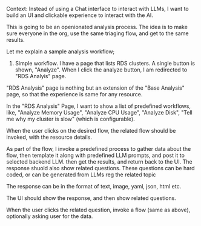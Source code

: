 Context:
Instead of using a Chat interface to interact with LLMs, I want to build an UI and clickable experience to interact with the AI.

This is going to be an openionated analysis process. The idea is to make sure everyone in the org, use the same triaging flow, and get to the same results.

Let me explain a sample analysis workflow;

1. Simple workflow.
I have a page that lists RDS clusters. A single button is shown, "Analyze". When I click the analyze button, I am redirected to "RDS Analyis" page.

"RDS Analysis" page is nothing but an extension of the "Base Analysis" page, so that the experience is same for any resource.

In the "RDS Analysis" Page, I want to show a list of predefined workflows, like, "Analyze Memory Usage", "Analyze CPU Usage", "Analyze Disk", "Tell me why my cluster is slow" (which is configurable). 

When the user clicks on the desired flow, the related flow should be invoked, with the resource details. 

As part of the flow, I invoke a predefined process to gather data about the flow, then template it along with predefined LLM prompts, and post it to selected backend LLM. then get the results, and return back to the UI.  The response shuold also show related questions. These questions can be hard coded, or can be generated from LLMs reg the related topic

The response can be in the format of text, image, yaml, json, html etc. 

The UI should show the response, and then show related questions. 

When the user clicks the related question, invoke a flow (same as above), optionally asking user for the data.
